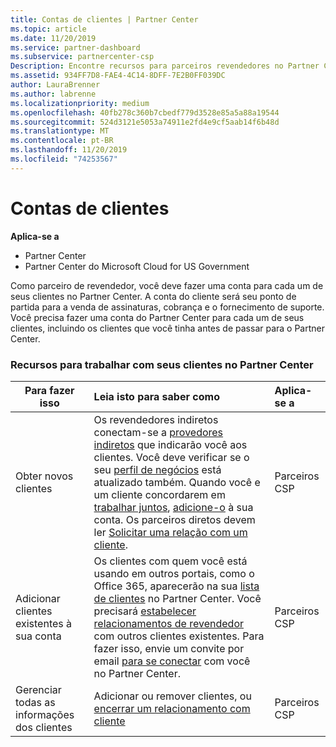 ```yaml
---
title: Contas de clientes | Partner Center
ms.topic: article
ms.date: 11/20/2019
ms.service: partner-dashboard
ms.subservice: partnercenter-csp
Description: Encontre recursos para parceiros revendedores no Partner Center. Isso inclui a necessidade de criar contas de clientes antes de vender assinaturas, faturas ou oferecer suporte.
ms.assetid: 934FF7D8-FAE4-4C14-8DFF-7E2B0FF039DC
author: LauraBrenner
ms.author: labrenne
ms.localizationpriority: medium
ms.openlocfilehash: 40fb278c360b7cbedf779d3528e85a5a88a19544
ms.sourcegitcommit: 524d3121e5053a74911e2fd4e9cf5aab14f6b48d
ms.translationtype: MT
ms.contentlocale: pt-BR
ms.lasthandoff: 11/20/2019
ms.locfileid: "74253567"
---
```

# <a name="customer-accounts"></a>Contas de clientes

**Aplica-se a**

-  Partner Center
-  Partner Center do Microsoft Cloud for US Government


Como parceiro de revendedor, você deve fazer uma conta para cada um de seus clientes no Partner Center. A conta do cliente será seu ponto de partida para a venda de assinaturas, cobrança e o fornecimento de suporte. Você precisa fazer uma conta do Partner Center para cada um de seus clientes, incluindo os clientes que você tinha antes de passar para o Partner Center.

### <a name="resources-for-working-with-your-customers-on-the-partner-center"></a>Recursos para trabalhar com seus clientes no Partner Center

|**Para fazer isso**   |**Leia isto para saber como**   |**Aplica-se a**|
|-----------------|:----------------------------|:--------------|
|Obter novos clientes|Os revendedores indiretos conectam-se a [provedores indiretos](indirect-reseller-tasks-in-partner-center.md) que indicarão você aos clientes. Você deve verificar se o seu [perfil de negócios](create-a-marketing-profile.md) está atualizado também. Quando você e um cliente concordarem em [trabalhar juntos](responding-to-referrals.md), [adicione-o](add-a-new-customer.md) à sua conta. Os parceiros diretos devem ler [Solicitar uma relação com um cliente](request-a-relationship-with-a-customer.md).|Parceiros CSP|
|Adicionar clientes existentes à sua conta   | Os clientes com quem você está usando em outros portais, como o Office 365, aparecerão na sua [lista de clientes](see-your-customer-list.md) no Partner Center. Você precisará [estabelecer relacionamentos de revendedor](indirect-reseller-tasks-in-partner-center.md) com outros clientes existentes. Para fazer isso, envie um convite por email [para se conectar](responding-to-referrals.md) com você no Partner Center.   | Parceiros CSP   |
|Gerenciar todas as informações dos clientes   | Adicionar ou remover clientes, ou [encerrar um relacionamento com cliente](remove-a-relationship.md)|   Parceiros CSP |